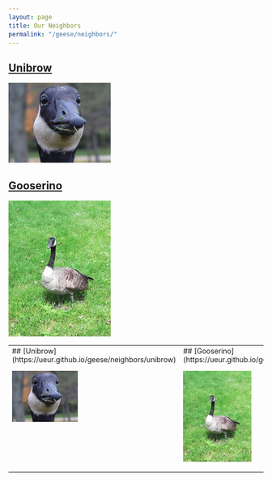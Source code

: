 ```yaml
---
layout: page
title: Our Neighbors
permalink: "/geese/neighbors/"
--- 
```

## [Unibrow](https://ueur.github.io/geese/neighbors/unibrow)
<p><a href="https://ueur.github.io/geese/neighbors/unibrow"><img src="/images/geese/unibrow.jpg" alt="Unibrow" style="height: 40%; width: 40%;"/></a></p>

## [Gooserino](https://ueur.github.io/geese/neighbors/gooserino)
<p><a href="https://ueur.github.io/geese/neighbors/gooserino"><img src="/images/geese/gooserino.jpg" alt="Gooserino" style="height: 40%; width: 40%;"/></a></p>


<table>
  <tr>
    <td valign="top">## [Unibrow](https://ueur.github.io/geese/neighbors/unibrow)
<p><a href="https://ueur.github.io/geese/neighbors/unibrow"><img src="/images/geese/unibrow.jpg" alt="Unibrow" style="height: 40%; width: 40%;"/></a></p></td>
    <td valign="top">## [Gooserino](https://ueur.github.io/geese/neighbors/gooserino)
<p><a href="https://ueur.github.io/geese/neighbors/gooserino"><img src="/images/geese/gooserino.jpg" alt="Gooserino" style="height: 40%; width: 40%;"/></a></p></td>
  </tr>
</table>